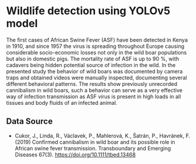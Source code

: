 # Wildlife detection using YOLOv5 model 

The first cases of African Swine Fever (ASF) have been detected in Kenya in 1910, and since 1957 the virus is spreading throughout Europe causing considerable socio-economic losses not only in the wild boar populations but also in domestic pigs. The mortality rate of ASF is up to 90 %, with cadavers being hidden potential source of infection in the wild. In the presented study the behavior of wild boars was documented by camera traps and obtained videos were manually inspected, documenting several different behavioral patterns. The results show previously unrecorded cannibalism in wild boars, such a behavior can serve as a very effective way of infection transmission as ASF virus is present in high loads in all tissues and body fluids of an infected animal.

## Data Source
* Cukor, J., Linda, R., Václavek, P., Mahlerová, K., Šatrán, P., Havránek, F. (2019) Confirmed cannibalism in wild boar and its possible role in African swine fever transmission. Transboundary and Emerging Diseases 67(3). https://doi.org/10.1111/tbed.13468
